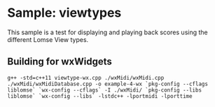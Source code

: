 # Sample: viewtypes

This sample is a test for displaying and playing back scores using the different Lomse View types.


## Building for wxWidgets

```
g++ -std=c++11 viewtype-wx.cpp ./wxMidi/wxMidi.cpp ./wxMidi/wxMidiDatabase.cpp -o example-4-wx `pkg-config --cflags liblomse` `wx-config --cflags` -I ./wxMidi/ `pkg-config --libs liblomse` `wx-config --libs` -lstdc++ -lportmidi -lporttime
```

